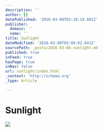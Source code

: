 ```yaml
---
description: ''
author: []
datePublished: '2016-03-08T03:10:18.801Z'
publisher:
  domain: ''
  name: ''
title: Sunlight
dateModified: '2016-03-08T03:04:02.041Z'
sourcePath: _posts/2016-03-08-sunlight.md
published: true
inFeed: true
hasPage: true
inNav: false
url: sunlight/index.html
_context: 'http://schema.org'
_type: Article

---
```

# Sunlight
![](https://the-grid-user-content.s3-us-west-2.amazonaws.com/43be2741-ef7e-47fa-8a3c-8ea24510aff7.png)